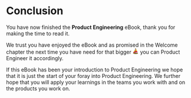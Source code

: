 # Conclusion

You have now finished the **Product Engineering** eBook, thank you for making the time to read it.

We trust you have enjoyed the eBook and as promised in the Welcome chapter the next time you have need for that bigger ![](assets/boat.png) you can Product Engineer it accordingly.

If this eBook has been your introduction to Product Engineering we hope that it is just the start of your foray into Product Engineering. We further hope that you will apply your learnings in the teams you work with and on the products you work on.
